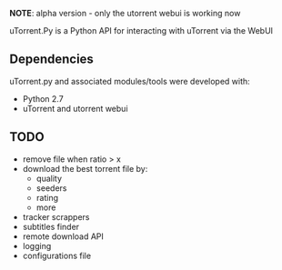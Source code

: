 **NOTE**: alpha version - only the utorrent webui is working now

uTorrent.Py is a Python API for interacting with uTorrent via the WebUI

Dependencies
------------

uTorrent.py and associated modules/tools were developed with:

-   Python 2.7
-   uTorrent and utorrent webui
	


TODO
------------

-   remove file when ratio > x
-   download the best torrent file by:
	-   quality
	-   seeders
	-   rating
	-   more
-   tracker scrappers
-   subtitles finder
-   remote download API
-   logging
-   configurations file
